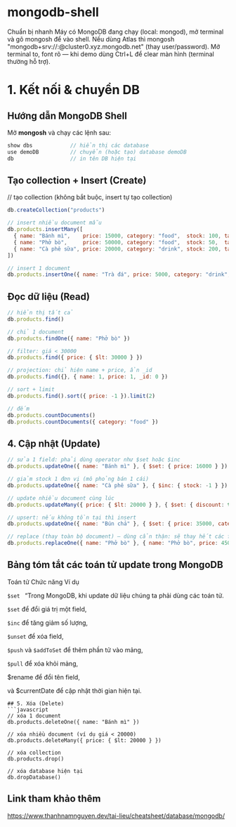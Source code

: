 # mongodb-shell
Chuẩn bị nhanh
Máy có MongoDB đang chạy (local: mongod), mở terminal và gõ mongosh để vào shell.
Nếu dùng Atlas thì mongosh "mongodb+srv://<user>:<password>@cluster0.xyz.mongodb.net" (thay user/password).
Mở terminal to, font rõ — khi demo dùng Ctrl+L để clear màn hình (terminal thường hỗ trợ).
# 1. Kết nối & chuyển DB
## Hướng dẫn MongoDB Shell

Mở **mongosh** và chạy các lệnh sau:

```javascript
show dbs            // hiển thị các database
use demoDB          // chuyển (hoặc tạo) database demoDB
db                  // in tên DB hiện tại
```
## Tạo collection + Insert (Create)
// tạo collection (không bắt buộc, insert tự tạo collection)
```javascript
db.createCollection("products")
```
```javascript
// insert nhiều document mẫu
db.products.insertMany([
  { name: "Bánh mì",    price: 15000, category: "food",  stock: 100, tags: ["breakfast","viet"] },
  { name: "Phở bò",     price: 50000, category: "food",  stock: 50,  tags: ["lunch","viet"] },
  { name: "Cà phê sữa", price: 20000, category: "drink", stock: 200, tags: ["drink","coffee"] }
])

// insert 1 document
db.products.insertOne({ name: "Trà đá", price: 5000, category: "drink", stock: 500 })
```
## Đọc dữ liệu (Read)
```javascript
// hiển thị tất cả 
db.products.find()

// chỉ 1 document
db.products.findOne({ name: "Phở bò" })

// filter: giá < 30000
db.products.find({ price: { $lt: 30000 } })

// projection: chỉ hiện name + price, ẩn _id
db.products.find({}, { name: 1, price: 1, _id: 0 })

// sort + limit
db.products.find().sort({ price: -1 }).limit(2)

// đếm
db.products.countDocuments()
db.products.countDocuments({ category: "food" })
```
## 4. Cập nhật (Update)
```javascript
// sửa 1 field: phải dùng operator như $set hoặc $inc
db.products.updateOne({ name: "Bánh mì" }, { $set: { price: 16000 } })

// giảm stock 1 đơn vị (mô phỏng bán 1 cái)
db.products.updateOne({ name: "Cà phê sữa" }, { $inc: { stock: -1 } })

// update nhiều document cùng lúc
db.products.updateMany({ price: { $lt: 20000 } }, { $set: { discount: true } })

// upsert: nếu không tồn tại thì insert
db.products.updateOne({ name: "Bún chả" }, { $set: { price: 35000, category: "food" } }, { upsert: true })

// replace (thay toàn bộ document) — dùng cẩn thận: sẽ thay hết các field (nhớ giữ _id nếu cần)
db.products.replaceOne({ name: "Phở bò" }, { name: "Phở bò", price: 45000, category: "food", spicy: true })

```
## Bảng tóm tắt các toán tử update trong MongoDB
Toán tử	Chức năng	Ví dụ

```$set ```
“Trong MongoDB, khi update dữ liệu chúng ta phải dùng các toán tử.

```$set``` để đổi giá trị một field,

```$inc``` để tăng giảm số lượng,

```$unset``` để xóa field,

```$push``` và ```$addToSet``` để thêm phần tử vào mảng,

```$pull``` để xóa khỏi mảng,

$rename để đổi tên field,

và $currentDate để cập nhật thời gian hiện tại.
```
## 5. Xóa (Delete)
```javascript
// xóa 1 document
db.products.deleteOne({ name: "Bánh mì" })

// xóa nhiều document (ví dụ giá < 20000)
db.products.deleteMany({ price: { $lt: 20000 } })

// xóa collection
db.products.drop()

// xóa database hiện tại
db.dropDatabase()
```
## Link tham khảo thêm
https://www.thanhnamnguyen.dev/tai-lieu/cheatsheet/database/mongodb/

